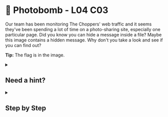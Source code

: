 # 🗻 Photobomb - L04 C03

Our team has been monitoring The Choppers' web traffic and it seems they've been spending a lot of time on a photo-sharing site, especially one particular page. Did you know you can hide a message inside a file? Maybe this image contains a hidden message. Why don't you take a look and see if you can find out?

**Tip:** The flag is in the image.

<details><summary>

## Need a hint?</summary>

> 💡 Hint: Perhaps try opening the image in a text editor or using your local terminal to look for strings in the file. If there's a secret message in there, those will be great ways to find it.

</details>

<details><summary>

## Step by Step</summary>

- You can use a Linux terminal to download the image and run `strings imagename` to get the flag.
- Alternatively, you could use [Aperi Solve](https://www.aperisolve.com/) which will run `strings` for you.
- The flag is one of the first lines of strings.

</details>
